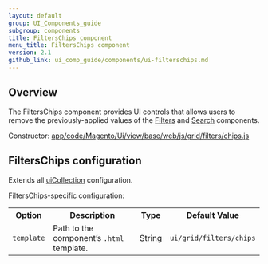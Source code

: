 ```yaml
---
layout: default
group: UI_Components_guide
subgroup: components
title: FiltersChips component
menu_title: FiltersChips component
version: 2.1
github_link: ui_comp_guide/components/ui-filtersсhips.md
---
```


## Overview

The FiltersChips component provides UI controls that allows users to remove the previously-applied values of the [Filters]({{page.baseurl}}ui_comp_guide/components/listing/ui-filters.html) and [Search]({{page.baseurl}}ui_comp_guide/components/listing/ui-search.html) components.

Constructor: [app/code/Magento/Ui/view/base/web/js/grid/filters/chips.js]({{site.mage2200url}}app/code/Magento/Ui/view/base/web/js/grid/filters/chips.js)

## FiltersChips configuration

Extends all [uiCollection]({{page.baseurl}}ui_comp_guide/concepts/ui_comp_uicollection_concept.html) configuration.

FiltersChips-specific configuration:

<table>
  <tr>
    <th>Option</th>
    <th>Description</th>
    <th>Type</th>
    <th>Default Value</th>
  </tr>

  <tr>
    <td><code>template</code></td>
    <td>Path to the component’s <code>.html</code> template.</td>
    <td>String</td>
    <td><code>ui/grid/filters/chips</code></td>
  </tr>

</table>
